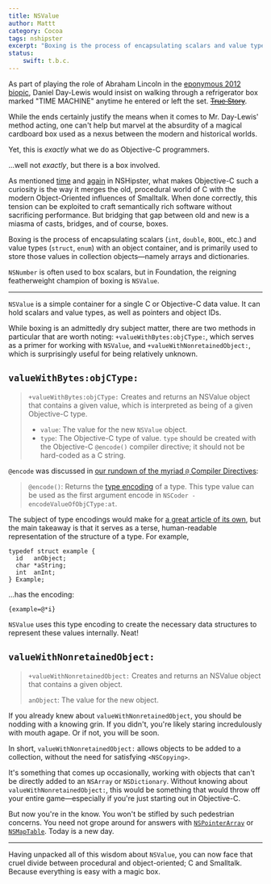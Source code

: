 ```yaml
---
title: NSValue
author: Mattt
category: Cocoa
tags: nshipster
excerpt: "Boxing is the process of encapsulating scalars and value types with an object container, and is primarily used to store those values in collection objects—namely arrays and dictionaries. In Foundation, the reigning featherweight champion of boxing is NSValue."
status:
    swift: t.b.c.
---
```


As part of playing the role of Abraham Lincoln in the [eponymous 2012 biopic](http://www.imdb.com/title/tt0443272/), Daniel Day-Lewis would insist on walking through a refrigerator box marked "TIME MACHINE" anytime he entered or left the set. <del markdown="1">[True Story](http://filmdrunk.uproxx.com/2012/10/daniel-day-lewis-method-acting-lincoln-ny-times-profile)</del>.

While the ends certainly justify the means when it comes to Mr. Day-Lewis' method acting, one can't help but marvel at the absurdity of a magical cardboard box used as a nexus between the modern and historical worlds.

Yet, this is _exactly_ what we do as Objective-C programmers.

...well not _exactly_, but there is a box involved.

As mentioned [time](https://nshipster.com/ns_enum-ns_options/) and [again](https://nshipster.com/nil/) in NSHipster, what makes Objective-C such a curiosity is the way it merges the old, procedural world of C with the modern Object-Oriented influences of Smalltalk. When done correctly, this tension can be exploited to craft semantically rich software without sacrificing performance. But bridging that gap between old and new is a miasma of casts, bridges, and of course, boxes.

Boxing is the process of encapsulating scalars (`int`, `double`, `BOOL`, etc.) and value types (`struct`, `enum`) with an object container, and is primarily used to store those values in collection objects—namely arrays and dictionaries.

`NSNumber` is often used to box scalars, but in Foundation, the reigning featherweight champion of boxing is `NSValue`.

---

`NSValue` is a simple container for a single C or Objective-C data value. It can hold scalars and value types, as well as pointers and object IDs.

While boxing is an admittedly dry subject matter, there are two methods in particular that are worth noting: `+valueWithBytes:objCType:`, which serves as a primer for working with `NSValue`, and
`+valueWithNonretainedObject:`, which is surprisingly useful for being relatively unknown.

## `valueWithBytes:objCType:`

> `+valueWithBytes:objCType:`
> Creates and returns an NSValue object that contains a given value, which is interpreted as being of a given Objective-C type.
>
> - `value`: The value for the new `NSValue` object.
> - `type`: The Objective-C type of value. `type` should be created with the Objective-C `@encode()` compiler directive; it should not be hard-coded as a C string.

`@encode` was discussed in [our rundown of the myriad `@` Compiler Directives](https://nshipster.com/at-compiler-directives/):

> `@encode()`: Returns the [type encoding](https://developer.apple.com/library/mac/#documentation/Cocoa/Conceptual/ObjCRuntimeGuide/Articles/ocrtTypeEncodings.html) of a type. This type value can be used as the first argument encode in `NSCoder -encodeValueOfObjCType:at`.

The subject of type encodings would make for [a great article of its own](https://nshipster.com/type-encodings/), but the main takeaway is that it serves as a terse, human-readable representation of the structure of a type. For example,

```objc
typedef struct example {
  id   anObject;
  char *aString;
  int  anInt;
} Example;
```

...has the encoding:

```objc
{example=@*i}
```

`NSValue` uses this type encoding to create the necessary data structures to represent these values internally. Neat!

## `valueWithNonretainedObject:`

> `+valueWithNonretainedObject:`
> Creates and returns an NSValue object that contains a given object.
>
> `anObject`: The value for the new object.

If you already knew about `valueWithNonretainedObject`, you should be nodding with a knowing grin. If you didn't, you're likely staring incredulously with mouth agape. Or if not, you will be soon.

In short, `valueWithNonretainedObject:` allows objects to be added to a collection, without the need for satisfying `<NSCopying>`.

It's something that comes up occasionally, working with objects that can't be directly added to an `NSArray` or `NSDictionary`. Without knowing about `valueWithNonretainedObject:`, this would be something that would throw off your entire game—especially if you're just starting out in Objective-C.

But now you're in the know. You won't be stifled by such pedestrian concerns. You need not grope around for answers with [`NSPointerArray`](https://developer.apple.com/library/mac/#documentation/Cocoa/Reference/Foundation/Classes/NSPointerArray_Class/Introduction/Introduction.html) or [`NSMapTable`](https://developer.apple.com/library/mac/#documentation/Cocoa/Reference/NSMapTable_class/Reference/NSMapTable.html#//apple_ref/occ/cl/NSMapTable). Today is a new day.

---

Having unpacked all of this wisdom about `NSValue`, you can now face that cruel divide between procedural and object-oriented; C and Smalltalk. Because everything is easy with a magic box.
